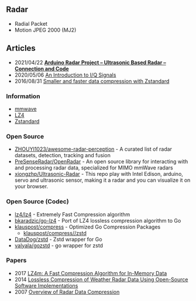 ## Radar 
- Radial Packet
- Motion JPEG 2000 (MJ2)



## Articles
- 2021/04/22 [**Arduino Radar Project – Ultrasonic Based Radar – Connection and Code**](https://robu.in/arduino-radar-project-ultrasonic-based-radar-connection-and-code/)
- 2020/05/06 [An Introduction to I/Q Signals](https://www.skyradar.com/blog/an-introduction-to-i/q-signals)
- 2016/08/31 [Smaller and faster data compression with Zstandard](https://engineering.fb.com/2016/08/31/core-data/smaller-and-faster-data-compression-with-zstandard/)


### Information
- [mmwave](https://openradar.readthedocs.io/en/latest/)
- [LZ4](https://lz4.github.io/lz4/)
- [Zstandard](https://facebook.github.io/zstd/)



### Open Source
- [ZHOUYI1023/awesome-radar-perception](https://github.com/ZHOUYI1023/awesome-radar-perception) - A curated list of radar datasets, detection, tracking and fusion
- [PreSenseRadar/OpenRadar](https://github.com/PreSenseRadar/OpenRadar) - An open source library for interacting with and processing radar data, specialized for MIMO mmWave radars
- [xiongzhp/Ultrasonic-Radar](https://github.com/xiongzhp/Ultrasonic-Radar) - This repo play with Intel Edison, arduino, servo and ultrasonic sensor, making it a radar and you can visualize it on your browser.


### Open Source (Codec)
- [lz4/lz4](https://github.com/lz4/lz4) - Extremely Fast Compression algorithm
- [bkaradzic/go-lz4](https://github.com/bkaradzic/go-lz4) - Port of LZ4 lossless compression algorithm to Go
- [klauspost/compress](https://github.com/klauspost/compress/) - Optimized Go Compression Packages
	- [klauspost/compress//zstd](https://github.com/klauspost/compress/tree/master/zstd) 
- [DataDog/zstd](https://github.com/DataDog/zstd) - Zstd wrapper for Go
- [valyala/gozstd](https://github.com/valyala/gozstd) - go wrapper for zstd




### Papers
- 2017 [LZ4m: A Fast Compression Algorithm for In-Memory Data](http://csl.snu.ac.kr/papers/icce17.pdf)
- 2014 [Lossless Compression of Weather Radar Data Using Open-Source Software Implementations](http://www.ece.uah.edu/~dwpan/papers/WaRH2014.pdf)
- 2007 [Overview of Radar Data Compression](http://www.cimms.ou.edu/~lakshman/Papers/radarcompression.pdf)


